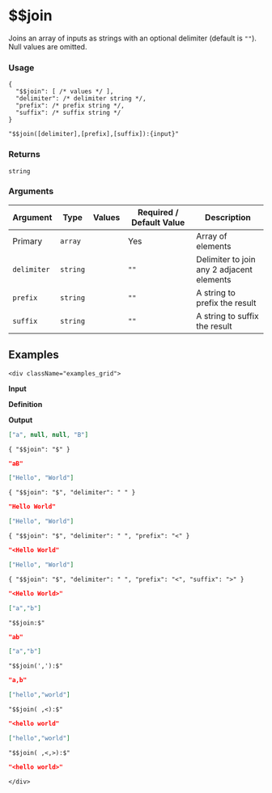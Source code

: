 # $$join

Joins an array of inputs as strings with an optional delimiter (default is `""`). 
Null values are omitted.

### Usage
```transformers
{
  "$$join": [ /* values */ ],
  "delimiter": /* delimiter string */,
  "prefix": /* prefix string */,
  "suffix": /* suffix string */
}
```
```transformers
"$$join([delimiter],[prefix],[suffix]):{input}"
```
### Returns
`string`

### Arguments
| Argument    | Type     | Values | Required / Default&nbsp;Value | Description                               |
|-------------|----------|--------|-------------------------------|-------------------------------------------|
| Primary     | `array`  |        | Yes                           | Array of elements                         |
| `delimiter` | `string` |        | `""`                          | Delimiter to join any 2 adjacent elements |  
| `prefix`    | `string` |        | `""`                          | A string to prefix the result             |  
| `suffix`    | `string` |        | `""`                          | A string to suffix the result             |

## Examples
```mdx-code-block
<div className="examples_grid">
```

**Input**

**Definition**

**Output**


```json
["a", null, null, "B"]
```
```transformers
{ "$$join": "$" }
```
```json
"aB"
```


```json
["Hello", "World"]
```
```transformers
{ "$$join": "$", "delimiter": " " }
```
```json
"Hello World"
```


```json noInline
["Hello", "World"]
```
```transformers
{ "$$join": "$", "delimiter": " ", "prefix": "<" }
```
```json
"<Hello World"
```

```json noInline
["Hello", "World"]
```
```transformers
{ "$$join": "$", "delimiter": " ", "prefix": "<", "suffix": ">" }
```
```json
"<Hello World>"
```


```json noInline
["a","b"]
```
```transformers
"$$join:$"
```
```json
"ab"
```

```json noInline
["a","b"]
```
```transformers
"$$join(','):$"
```
```json
"a,b"
```

```json noInline
["hello","world"]
```
```transformers
"$$join( ,<):$"
```
```json
"<hello world"
```

```json noInline
["hello","world"]
```
```transformers
"$$join( ,<,>):$"
```
```json
"<hello world>"
```

```mdx-code-block
</div>
```

